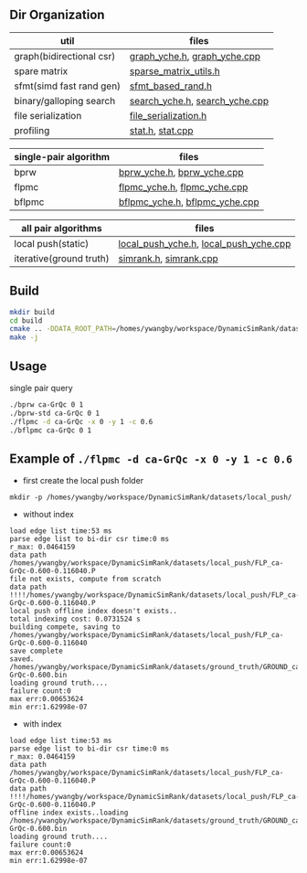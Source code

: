 ## Dir Organization

util | files
--- | ---
graph(bidirectional csr) | [graph_yche.h](util/graph_yche.h), [graph_yche.cpp](util/graph_yche.cpp)
spare matrix | [sparse_matrix_utils.h](util/sparse_matrix_utils.h)
sfmt(simd fast rand gen) | [sfmt_based_rand.h](util/sfmt_based_rand.h)
binary/galloping search | [search_yche.h](util/search_yche.h), [search_yche.cpp](util/search_yche.cpp)
file serialization | [file_serialization.h](util/file_serialization.h)
profiling | [stat.h](util/stat.h), [stat.cpp](util/stat.cpp)

single-pair algorithm | files
--- | ---
bprw | [bprw_yche.h](yche_refactor/bprw_yche.h), [bprw_yche.cpp](yche_refactor/bprw_yche.cpp)
flpmc | [flpmc_yche.h](yche_refactor/flpmc_yche.h), [flpmc_yche.cpp](yche_refactor/flpmc_yche.cpp)
bflpmc | [bflpmc_yche.h](yche_refactor/bflpmc_yche.h), [bflpmc_yche.cpp](yche_refactor/bflpmc_yche.cpp)

all pair algorithms | files
--- | ---
local push(static) | [local_push_yche.h](yche_refactor/local_push_yche.h), [local_push_yche.cpp](yche_refactor/local_push_yche.cpp)
iterative(ground truth) | [simrank.h](yche_refactor/simrank.h), [simrank.cpp](yche_refactor/simrank.cpp)

## Build

```zsh
mkdir build
cd build
cmake .. -DDATA_ROOT_PATH=/homes/ywangby/workspace/DynamicSimRank/datasets
make -j
```

## Usage

single pair query

```zsh
./bprw ca-GrQc 0 1
./bprw-std ca-GrQc 0 1
./flpmc -d ca-GrQc -x 0 -y 1 -c 0.6
./bflpmc ca-GrQc 0 1
```

## Example of `./flpmc -d ca-GrQc -x 0 -y 1 -c 0.6`

* first create the local push folder

```
mkdir -p /homes/ywangby/workspace/DynamicSimRank/datasets/local_push/
```

* without index

```
load edge list time:53 ms
parse edge list to bi-dir csr time:0 ms
r_max: 0.0464159
data path /homes/ywangby/workspace/DynamicSimRank/datasets/local_push/FLP_ca-GrQc-0.600-0.116040.P
file not exists, compute from scratch
data path !!!!/homes/ywangby/workspace/DynamicSimRank/datasets/local_push/FLP_ca-GrQc-0.600-0.116040.P
local push offline index doesn't exists..
total indexing cost: 0.0731524 s
building compete, saving to /homes/ywangby/workspace/DynamicSimRank/datasets/local_push/FLP_ca-GrQc-0.600-0.116040
save complete
saved.
/homes/ywangby/workspace/DynamicSimRank/datasets/ground_truth/GROUND_ca-GrQc-0.600.bin
loading ground truth....
failure count:0
max err:0.00653624
min err:1.62998e-07

```

* with index

```
load edge list time:53 ms
parse edge list to bi-dir csr time:0 ms
r_max: 0.0464159
data path /homes/ywangby/workspace/DynamicSimRank/datasets/local_push/FLP_ca-GrQc-0.600-0.116040.P
data path !!!!/homes/ywangby/workspace/DynamicSimRank/datasets/local_push/FLP_ca-GrQc-0.600-0.116040.P
offline index exists..loading
/homes/ywangby/workspace/DynamicSimRank/datasets/ground_truth/GROUND_ca-GrQc-0.600.bin
loading ground truth....
failure count:0
max err:0.00653624
min err:1.62998e-07
```
